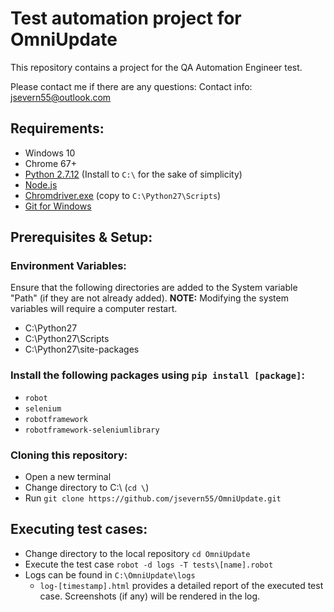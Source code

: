 # Test automation project for OmniUpdate
This repository contains a project for the QA Automation Engineer test.

Please contact me if there are any questions:
Contact info: jsevern55@outlook.com

## Requirements:
* Windows 10
* Chrome 67+
* [Python 2.7.12](https://www.python.org/ftp/python/2.7.15/python-2.7.15.amd64.msi) (Install to `C:\` for the sake of simplicity)
* [Node.js](https://nodejs.org/en/download/current/)
* [Chromdriver.exe](https://chromedriver.storage.googleapis.com/2.40/chromedriver_win32.zip) (copy to `C:\Python27\Scripts`)
* [Git for Windows](https://git-scm.com/download/win)

## Prerequisites & Setup:
### Environment Variables: 
Ensure that the following directories are added to the System variable "Path" (if they are not already added). **NOTE:** Modifying the system variables will require a computer restart.
  * C:\Python27
  * C:\Python27\Scripts
  * C:\Python27\site-packages
### Install the following packages using `pip install [package]`:
  * `robot`
  * `selenium`
  * `robotframework`
  * `robotframework-seleniumlibrary`
### Cloning this repository:
  * Open a new terminal
  * Change directory to C:\ (`cd \`)
  * Run `git clone https://github.com/jsevern55/OmniUpdate.git`

## Executing test cases:
  * Change directory to the local repository `cd OmniUpdate`
  * Execute the test case `robot -d logs -T tests\[name].robot`
  * Logs can be found in `C:\OmniUpdate\logs`
    * `log-[timestamp].html` provides a detailed report of the executed test case. Screenshots (if any) will be rendered in the log.
